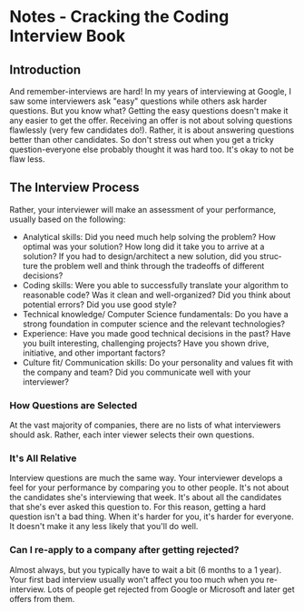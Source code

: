 # Notes - Cracking the Coding Interview Book

## Introduction

And remember-interviews are hard! In my years of interviewing at Google, I saw some interviewers ask "easy" questions while others ask harder questions. But you know what? Getting the easy questions doesn't make it any easier to get the offer. Receiving an offer is not about solving questions flawlessly (very few candidates do!). Rather, it is about answering questions better than other candidates. So don't stress out when you get a tricky question-everyone else probably thought it was hard too. It's okay to not be flaw­ less.

## The Interview Process

Rather, your interviewer will make an assessment of your performance, usually based on the following:
- Analytical skills: Did you need much help solving the problem? How optimal was your solution? How long did it take you to arrive at a solution? If you had to design/architect a new solution, did you struc­ ture the problem well and think through the tradeoffs of different decisions?
- Coding skills: Were you able to successfully translate your algorithm to reasonable code? Was it clean and well-organized? Did you think about potential errors? Did you use good style?
- Technical knowledge/ Computer Science fundamentals: Do you have a strong foundation in computer science and the relevant technologies?
- Experience: Have you made good technical decisions in the past? Have you built interesting, challenging projects? Have you shown drive, initiative, and other important factors?
- Culture fit/ Communication skills: Do your personality and values fit with the company and team? Did you communicate well with your interviewer?

### How Questions are Selected

At the vast majority of companies, there are no lists of what interviewers should ask. Rather, each inter­ viewer selects their own questions.

### It's All Relative

Interview questions are much the same way. Your interviewer develops a feel for your performance by comparing you to other people. It's not about the candidates she's interviewing that week. It's about all the candidates that she's ever asked this question to.
For this reason, getting a hard question isn't a bad thing. When it's harder for you, it's harder for everyone. It doesn't make it any less likely that you'll do well.

### Can I re-apply to a company after getting rejected?

Almost always, but you typically have to wait a bit (6 months to a 1 year). Your first bad interview usually won't affect you too much when you re-interview. Lots of people get rejected from Google or Microsoft and later get offers from them.
